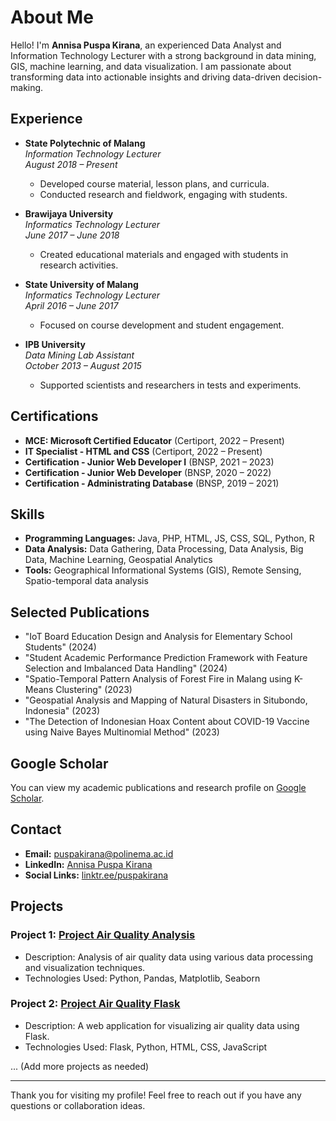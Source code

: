 # About Me

Hello! I'm **Annisa Puspa Kirana**, an experienced Data Analyst and Information Technology Lecturer with a strong background in data mining, GIS, machine learning, and data visualization. I am passionate about transforming data into actionable insights and driving data-driven decision-making.

## Experience

- **State Polytechnic of Malang**  
  *Information Technology Lecturer*  
  *August 2018 – Present*  
  - Developed course material, lesson plans, and curricula.
  - Conducted research and fieldwork, engaging with students.

- **Brawijaya University**  
  *Informatics Technology Lecturer*  
  *June 2017 – June 2018*  
  - Created educational materials and engaged with students in research activities.

- **State University of Malang**  
  *Informatics Technology Lecturer*  
  *April 2016 – June 2017*  
  - Focused on course development and student engagement.

- **IPB University**  
  *Data Mining Lab Assistant*  
  *October 2013 – August 2015*  
  - Supported scientists and researchers in tests and experiments.

## Certifications

- **MCE: Microsoft Certified Educator** (Certiport, 2022 – Present)
- **IT Specialist - HTML and CSS** (Certiport, 2022 – Present)
- **Certification - Junior Web Developer I** (BNSP, 2021 – 2023)
- **Certification - Junior Web Developer** (BNSP, 2020 – 2022)
- **Certification - Administrating Database** (BNSP, 2019 – 2021)

## Skills

- **Programming Languages:** Java, PHP, HTML, JS, CSS, SQL, Python, R
- **Data Analysis:** Data Gathering, Data Processing, Data Analysis, Big Data, Machine Learning, Geospatial Analytics
- **Tools:** Geographical Informational Systems (GIS), Remote Sensing, Spatio-temporal data analysis

## Selected Publications

- "IoT Board Education Design and Analysis for Elementary School Students" (2024)
- "Student Academic Performance Prediction Framework with Feature Selection and Imbalanced Data Handling" (2024)
- "Spatio-Temporal Pattern Analysis of Forest Fire in Malang using K-Means Clustering" (2023)
- "Geospatial Analysis and Mapping of Natural Disasters in Situbondo, Indonesia" (2023)
- "The Detection of Indonesian Hoax Content about COVID-19 Vaccine using Naive Bayes Multinomial Method" (2023)

## Google Scholar

You can view my academic publications and research profile on [Google Scholar](https://scholar.google.com/citations?user=BQl6KOsAAAAJ&hl=en).

## Contact

- **Email:** puspakirana@polinema.ac.id
- **LinkedIn:** [Annisa Puspa Kirana](https://id.linkedin.com/in/annisapuspakirana/en)
- **Social Links:** [linktr.ee/puspakirana](http://linktr.ee/puspakirana)

## Projects

### Project 1: [Project Air Quality Analysis](https://github.com/apkirana/project-air-quality-analysis)
  * Description: Analysis of air quality data using various data processing and visualization techniques.
  * Technologies Used: Python, Pandas, Matplotlib, Seaborn

### Project 2: [Project Air Quality Flask](https://github.com/apkirana/project-air_quality_flask)
  * Description: A web application for visualizing air quality data using Flask.
  * Technologies Used: Flask, Python, HTML, CSS, JavaScript


... (Add more projects as needed)

---

Thank you for visiting my profile! Feel free to reach out if you have any questions or collaboration ideas.
